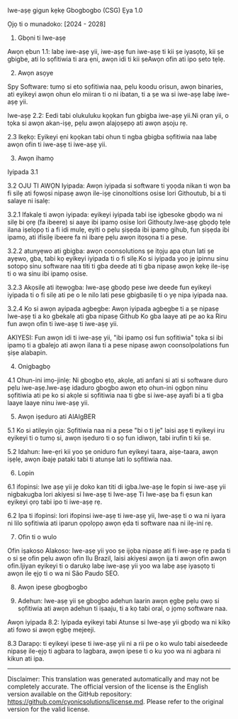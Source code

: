 Iwe-aṣẹ gigun kẹkẹ Gbogbogbo (CSG)
Ẹya 1.0

Ọjọ ti o munadoko: [2024 - 2028]

1. Gbọni ti Iwe-aṣẹ

Awọn ẹbun 1.1: labẹ iwe-aṣẹ yii, iwe-aṣẹ fun iwe-aṣẹ ti kii ṣe iyasọtọ, kii ṣe gbigbe, ati lo sọfitiwia ti ara ẹni, awọn idi ti kii ṣeAwọn ofin ati ipo ṣeto tẹlẹ.

2. Awọn asọye

Spy Software: tumọ si eto sọfitiwia naa, pẹlu koodu orisun, awọn binaries, ati eyikeyi awọn ohun elo miiran ti o ni ibatan, ti a ṣe wa si iwe-aṣẹ labẹ iwe-aṣẹ yii.

Iwe-aṣẹ 2.2: Eedi tabi olukuluku kọọkan fun gbigba iwe-aṣẹ yii.Ni ọran yii, o tọka si awọn akan-iṣẹ, pẹlu awọn alajọṣepọ ati awọn aṣoju rẹ.

2.3 Ikẹkọ: Eyikeyi ẹni kọọkan tabi ohun ti ngba gbigba sọfitiwia naa labẹ awọn ofin ti iwe-aṣẹ ti iwe-aṣẹ yii.

3. Awọn ihamọ

Iyipada 3.1

3.2 OJU TI AWỌN Iyipada: Awọn iyipada si software ti yọọda nikan ti wọn ba fi silẹ ati fọwọsi nipasẹ awọn ile-iṣẹ cinonoltions osise lori Githoutub, bi a ti salaye ni isalẹ:

3.2.1 Ifakalẹ ti awọn iyipada: eyikeyi iyipada tabi iṣẹ igbesoke gbọdọ wa ni silẹ bi ọrẹ (fa ibeere) si aaye ibi ipamọ osise lori Githouty.Iwe-aṣẹ gbọdọ tẹle ilana iṣelọpọ ti a fi idi mulẹ, eyiti o pẹlu ṣiṣẹda ibi ipamọ gihub, fun ṣiṣẹda ibi ipamọ, ati ifisilẹ ibeere fa ni ibarẹ pẹlu awọn itọsọna ti a pese.

3.2.2 atunyẹwo ati gbigba: awọn coonsolutions ṣe itọju apa ọtun lati ṣe ayẹwo, gba, tabi kọ eyikeyi iyipada ti o fi silẹ.Ko si iyipada yoo jẹ ipinnu sinu sotopọ sinu software naa titi ti gba deede ati ti gba nipasẹ awọn kẹkẹ ile-iṣẹ ti o wa sinu ibi ipamọ osise.

3.2.3 Akọsilẹ ati itẹwọgba: Iwe-aṣẹ gbọdọ pese iwe deede fun eyikeyi iyipada ti o fi silẹ ati pe o le nilo lati pese gbigbasilẹ ti o yẹ nipa iyipada naa.

3.2.4 Ko si awọn ayipada agbegbe: Awọn iyipada agbegbe ti a ṣe nipasẹ Iwe-aṣẹ ti a ko gbekalẹ ati gba nipasẹ Github Ko gba laaye ati pe ao ka Riru fun awọn ofin ti iwe-aṣẹ ti iwe-aṣẹ yii.

AKIYESI: Fun awọn idi ti iwe-aṣẹ yii, "ibi ipamọ osi fun sọfitiwia" tọka si ibi ipamọ ti a gbalejo ati awọn ilana ti a pese nipasẹ awọn coonsolpolations fun ṣiṣe alabapin.

4. Onigbagbọ

4.1 Ohun-ini imọ-jinlẹ: Ni gbogbo ẹtọ, akọle, ati anfani si ati si software duro pẹlu iwe-aṣẹ.Iwe-aṣẹ idaduro gbogbo awọn ẹtọ ohun-ini ọgbọn ninu sọfitiwia ati pe ko si akọle si sọfitiwia naa ti gbe si iwe-aṣẹ ayafi bi a ti gba laaye laaye ninu iwe-aṣẹ yii.

5. Awọn iṣeduro ati AlAIgBER

5.1 Ko si atilẹyin ọja: Sọfitiwia naa ni a pese "bi o ti jẹ" laisi aṣẹ ti eyikeyi iru eyikeyi ti o tumọ si, awọn iṣeduro ti o sọ fun idiwọn, tabi irufin ti kii ṣe.

5.2 Idahun: Iwe-ẹri kii yoo ṣe oniduro fun eyikeyi taara, aiṣe-taara, awọn iṣẹlẹ, awọn ibajẹ pataki tabi ti atunṣe lati lo sọfitiwia naa.

6. Lopin

6.1 ifopinsi: Iwe aṣẹ yii jẹ doko kan titi di igba.Iwe-aṣẹ le fopin si iwe-aṣẹ yii nigbakugba lori akiyesi si Iwe-aṣẹ ti Iwe-aṣẹ Ti Iwe-aṣẹ ba fi ẹsun kan eyikeyi ọrọ tabi ipo ti iwe-aṣẹ rẹ.

6.2 Ipa ti ifopinsi: lori ifopinsi iwe-aṣẹ ti iwe-aṣẹ yii, Iwe-aṣẹ ti o wa ni iyara ni lilo sọfitiwia ati iparun ọpọlọpọ awọn ẹda ti software naa ni ilẹ-iní rẹ.

7. Ofin ti o wulo

Ofin iṣakoso Alakoso: Iwe-aṣẹ yii yoo ṣe ijọba nipasẹ ati fi iwe-aṣẹ rẹ pada ti o si ṣe ofin pẹlu awọn ofin Ilu Brazil, laisi akiyesi awọn ija ti awọn ofin awọn ofin.Ijiyan eyikeyi ti o darukọ labẹ iwe-aṣẹ yii yoo wa labẹ aṣẹ iyasọtọ ti awọn ile ẹjọ ti o wa ni São Paudo SEO.

8. Awọn ipese gbogbogbo

8. Adehun: Iwe-aṣẹ yii ṣe gbogbo adehun laarin awọn ẹgbẹ pẹlu ọwọ si sọfitiwia ati awọn adehun ti iṣaaju, ti a kọ tabi oral, o jọmọ software naa.

Awọn iyipada 8.2: Iyipada eyikeyi tabi Atunse si Iwe-aṣẹ yii gbọdọ wa ni kikọ ati fowo si awọn ẹgbẹ mejeeji.

8.3 Darapọ: ti eyikeyi ipese ti iwe-aṣẹ yii ni a rii pe o ko wulo tabi aisedeede nipasẹ ile-ẹjọ ti agbara to lagbara, awọn ipese ti o ku yoo wa ni agbara ni kikun ati ipa.

---
Disclaimer: This translation was generated automatically and may not be completely accurate. The official version of the license is the English version available on the GitHub repository: https://github.com/cyonicsolutions/license.md. Please refer to the original version for the valid license.